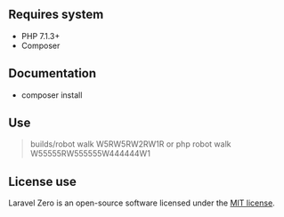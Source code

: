 ## Requires system
- PHP 7.1.3+
- Composer

## Documentation
- composer install

## Use
> builds/robot walk W5RW5RW2RW1R
or 
> php robot walk W55555RW555555W444444W1  

## License use
Laravel Zero is an open-source software licensed under the [MIT license](https://github.com/laravel-zero/laravel-zero/blob/stable/LICENSE.md).
